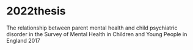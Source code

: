 # 2022thesis
The relationship between parent mental health and child psychiatric disorder in the Survey of Mental Health in Children and Young People in England 2017
